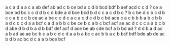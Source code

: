 a
c a
d a
a c
a 
ab
def
ab ad
c
b
ce bd
a c
d b
bcd bdf
b
aef acd
c
c
d
? ce
a
bce
bd bc
c
c
d
d b
c
d
bde
a
d
bce bcd
b d
c
c a
c d
b c
? b
c
be
d c
b
c
d
b c
c
a b
c
c b
ce ac
a
be
c
c d
c a
c
a c
d
c d
b c
bd
ace
c
a
c b
b
b
a b
c b
b
a
d c
c
c
d
a
a
bcf
c
a
d
a b
b
c
be ce
b
c
a b
c
bcf acf
ae ac
d c
c
c
a
a b
c
b
d
abe
d
b
d b
a
d b
bdf def
acf
d
ace
be ab
cde bcf
a
b
bd ad
? d
d
b
a d
ac
a b
ad ae
ae bc
b
c
a b
c d
c
d
a
a b
a
bc
c
ac
b
b a
c b
bcf
bdf bde
ab
de ac
b
d b
ac bc
d
c
a
a b
bce bcf
